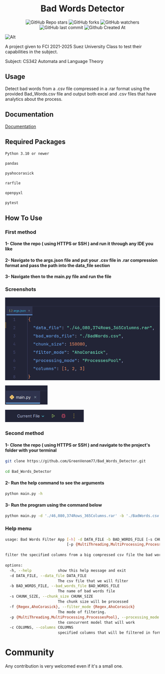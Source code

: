 <h1 align="center">Bad Words Detector</h1>

<div align="center">

![GitHub Repo stars](https://img.shields.io/github/stars/GreenVenom77/Bad_Words_Detector)
![GitHub forks](https://img.shields.io/github/forks/GreenVenom77/Bad_Words_Detector)
![GitHub watchers](https://img.shields.io/github/watchers/GreenVenom77/Bad_Words_Detector)
![GitHub last commit](https://img.shields.io/github/last-commit/GreenVenom77/Bad_Words_Detector)
![Github Created At](https://img.shields.io/github/created-at/GreenVenom77/Bad_Words_Detector?color=1a73e8)
</div>

![Alt](https://repobeats.axiom.co/api/embed/06548b9abd015ac3db9f0b5dc8656d425fe5672d.svg "Repobeats analytics image")

A project given to FCI 2021-2025 Suez University Class to test their capabilities in the subject.

Subject: CS342 Automata and Language Theory

## Usage

Detect bad words from a .csv file compressed in a .rar format using the provided Bad_Words.csv file and output both excel and .csv files that have analytics about the process.

## Documentation

[Documentation](.assets/Docs/Docs.md)

## Required Packages

```
Python 3.10 or newer

pandas

pyahocorasick

rarfile

openpyxl

pytest
```

## How To Use

### First method

#### 1- Clone the repo ( using HTTPS or SSH ) and run it through any IDE you like

#### 2- Navigate to the args.json file and put your .csv file in .rar compression format and pass the path into the data_file section

#### 3- Navigate then to the main.py file and run the file

### Screenshots

![Arguments](.assets/Args.png)

![Main File](.assets/Main.png)

![Running](.assets/Run.png)

### Second method

#### 1- Clone the repo ( using HTTPS or SSH ) and navigate to the project's folder with your terminal

```sh
git clone https://github.com/GreenVenom77/Bad_Words_Detector.git

cd Bad_Words_Detector
```

#### 2- Run the help command to see the arguments

```sh
python main.py -h
```

#### 3- Run the program using the command below

```sh
python main.py -d './46,080,374Rows_365Columns.rar' -b './BadWords.csv' -s 150000 -f 'AhoCorasick' -p 'ProcessesPool' -c '1,2,3'
```

### Help menu

```sh
usage: Bad Words Filter App [-h] -d DATA_FILE -b BAD_WORDS_FILE [-s CHUNK_SIZE] [-f {Regex,AhoCorasick}]
                            [-p {MultiThreading,MultiProcessing,ProcessesPool}] [-c COLUMNS]

filter the specified columns from a big compressed csv file the bad words rows.

options:
  -h, --help            show this help message and exit
  -d DATA_FILE, --data_file DATA_FILE
                        The csv file that we will filter
  -b BAD_WORDS_FILE, --bad_words_file BAD_WORDS_FILE
                        The name of bad words file
  -s CHUNK_SIZE, --chunk_size CHUNK_SIZE
                        The chunk size will be processed
  -f {Regex,AhoCorasick}, --filter_mode {Regex,AhoCorasick}
                        The mode of filtering.
  -p {MultiThreading,MultiProcessing,ProcessesPool}, --processing_mode {MultiThreading,MultiProcessing,ProcessesPool}        
                        the concurrent model that will work
  -c COLUMNS, --columns COLUMNS
                        specified columns that will be filtered in format column1,column... like 1,2,3,4
```

# Community

Any contribution is very welcomed even if it's a small one.
